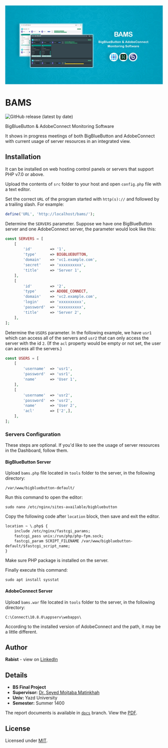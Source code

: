 ![catalog](docs/catalog.jpg)

# BAMS

![GitHub release (latest by date)](https://img.shields.io/github/v/release/geraked/bams)

BigBlueButton & AdobeConnect Monitoring Software

It shows in progress meetings of both BigBlueButton and AdobeConnect with current usage of server resources in an integrated view. 

## Installation

It can be installed on web hosting control panels or servers that support PHP v7.0 or above.

Upload the contents of `src` folder to your host and open `config.php` file with a text editor.

Set the correct `URL` of the program started with `http(s)://` and followed by a trailing slash.
For example:
```php
define('URL', 'http://localhost/bams/');
```

Determine the `SERVERS` parameter. Suppose we have one BigBlueButton server and one AdobeConnect server, the parameter would look like this:
```php
const SERVERS = [
    [
        'id'        => '1',
        'type'      => BIGBLUEBUTTON,
        'domain'    => 'vc1.example.com',
        'secret'    => 'xxxxxxxxxx',
        'title'     => 'Server 1',
    ],
    [
        'id'        => '2',
        'type'      => ADOBE_CONNECT,
        'domain'    => 'vc2.example.com',
        'login'     => 'xxxxxxxxxx',
        'password'  => 'xxxxxxxxxx',
        'title'     => 'Server 2',
    ],
];
```

Determine the `USERS` parameter. In the following example, we have `usr1` which can access all of the servers and `usr2` that can only access the server with the id `2`. (If the `acl` property would be empty or not set, the user can access all the servers.)
```php
const USERS = [
    [
        'username'  => 'usr1',
        'password'  => 'usr1',
        'name'      => 'User 1',
    ],
    [
        'username'  => 'usr2',
        'password'  => 'usr2',
        'name'      => 'User 2',
        'acl'       => ['2',],
    ],
];
```

### Servers Configuration

These steps are optional. If you'd like to see the usage of server resources in the Dashboard, follow them.

#### BigBlueButton Server

Upload `bams.php` file located in `tools` folder to the server, in the following directory:
```
/var/www/bigbluebutton-default/
```

Run this command to open the editor:
```
sudo nano /etc/nginx/sites-available/bigbluebutton
```

Copy the following code after `location` block, then save and exit the editor.
```nginx
location ~ \.php$ {
    include /etc/nginx/fastcgi_params;
    fastcgi_pass unix:/run/php/php-fpm.sock;
    fastcgi_param SCRIPT_FILENAME /var/www/bigbluebutton-default/$fastcgi_script_name;
}
```

Make sure PHP package is installed on the server.

Finally execute this command:
```
sudo apt install sysstat
```

#### AdobeConnect Server

Upload `bams.war` file located in `tools` folder to the server, in the following directory:
```
C:\Connect\10.8.0\appserv\webapps\
```
According to the installed version of AdobeConnect and the path, it may be a little different.

## Author

**Rabist** - view on [LinkedIn](https://www.linkedin.com/in/rabist)

## Details

-   **BS Final Project**
-   **Supervisor:** [Dr. Seyed Mojtaba Matinkhah](https://yazd.ac.ir/en/people/matinkhah)
-   **Univ:** Yazd University
-   **Semester:** Summer 1400

The report documents is available in [`docs`](https://github.com/geraked/bams/tree/docs) branch. View the [PDF](https://github.com/geraked/bams/blob/docs/report/report.pdf).

## License

Licensed under [MIT](LICENSE).

